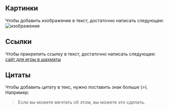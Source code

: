 ## Картинки

Чтобы добавить изображение в текст, достаточно написать следующее:
![изображение](mclaren-p1-bridge.jpg) 

## Ссылки

Чтобы прикрепить ссылку в текст, достаточно написать следующее:
[сайт для игры в шахматы](https://www.chess.com/ческомю)

## Цитаты

Чтобы добавить цитату в текс, нужно поставить знак больше (>). Например:
> Если вы можете мечтать об этом, вы можете это сделать.

